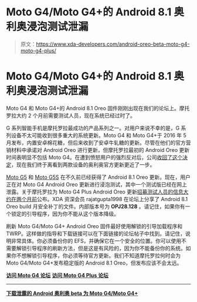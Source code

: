 # Moto G4/Moto G4+的 Android 8.1 奥利奥浸泡测试泄漏

> 原文：<https://www.xda-developers.com/android-oreo-beta-moto-g4-moto-g4-plus/>

# Moto G4/Moto G4+的 Android 8.1 奥利奥浸泡测试泄漏

Moto G4 和 Moto G4+的 Android 8.1 Oreo 固件刚刚出现在我们的论坛上。摩托罗拉大约 2 个月前需要测试人员，现在系统已经过时了。

G 系列智能手机是摩托罗拉最成功的产品系列之一。对用户来说不幸的是，G 系列设备不太可能收到很多重大的系统更新。Moto G4 和 Moto G4+于 2016 年 5 月发布，内置安卓棉花糖，但后来收到了安卓牛轧糖的更新。尽管在他们的官方营销材料中承诺对 Android Oreo 进行更新，但摩托罗拉最初的 Android Oreo 更新时间表明显不包括 Moto G4。在遭到愤怒用户的强烈反对后，公司[收回了这个决定](https://www.xda-developers.com/motorola-android-oreo-moto-g4-plus/)，现在我们终于离看到两款设备的奥利奥官方更新更近了一步。

[Moto G5](https://www.xda-developers.com/motorola-moto-g5-android-oreo-update-india/) 和 [Moto G5S](https://www.xda-developers.com/android-oreo-moto-g5s-plus-india/) 在不久前已经获得了 Android 8.1 Oreo 更新。现在，用户正在对 Moto G4 Android Oreo 更新进行浸泡测试，其中一个测试版已经在网上泄露。关于摩托罗拉为 Moto G4 Plus Android Oreo 更新[招募测试人员的信息大约在两个月前](https://www.xda-developers.com/motorola-testers-moto-g4-plus-android-oreo/)公布。XDA 资深会员 rajatgupta1998 在论坛上分享了 Android 8.1 Oreo build 月安全补丁的文件。内部版本号为 **OPJ28.128** 。请记住，如果你有一个锁定的引导程序，因为你不能从这个版本降级。

刷新 Moto G4/Moto G4+ Android Oreo 固件最好使用解锁的引导加载程序和 TWRP。这样做的指导和下载链接可以在下面链接的论坛帖子中找到。请记住，说明非常具体。你必须备份你的 EFS，并确保它在一个安全的位置。你可以使用不需要解锁引导程序的刷新方法，但是这是有风险的，因为你不能备份你的系统。如果你不想解锁引导程序，你必须等待官方更新。我们不知道摩托罗拉何时会为 Moto G4/Moto G4+发布稳定版的 Android 8.1 Oreo，但发布应该不会太远。

[**访问 Moto G4 论坛**](https://forum.xda-developers.com/moto-g4) [**访问 Moto G4 Plus 论坛**](https://forum.xda-developers.com/moto-g4-plus)

* * *

[**下载泄露的 Android 奥利奥 beta 为 Moto G4/Moto G4+**](https://forum.xda-developers.com/moto-g4-plus/how-to/guide-moto-g4-g4-oreo-soak-test-update-t3871136)